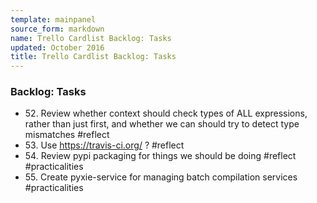 ```yaml
---
template: mainpanel
source_form: markdown
name: Trello Cardlist Backlog: Tasks
updated: October 2016
title: Trello Cardlist Backlog: Tasks
---
```

### Backlog: Tasks

* 52\. Review whether context should check types of ALL expressions, rather than just first, and whether we can should try to detect type mismatches #reflect
* 53\. Use https://travis-ci.org/ ? #reflect
* 54\. Review pypi packaging for things we should be doing #reflect #practicalities
* 55\. Create pyxie-service for managing batch compilation services #practicalities
